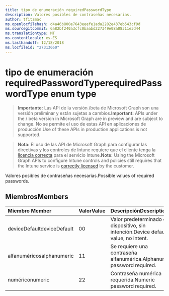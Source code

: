 ```yaml
---
title: tipo de enumeración requiredPasswordType
description: Valores posibles de contraseñas necesarias.
author: tfitzmac
ms.openlocfilehash: d4a46b800e7643eeefe1ada2282e437eb543cf9d
ms.sourcegitcommit: 6a82bf240a3cfc0baabd227349e08a08311e3d44
ms.translationtype: MT
ms.contentlocale: es-ES
ms.lasthandoff: 12/18/2018
ms.locfileid: "27313660"
---
```

# <a name="requiredpasswordtype-enum-type"></a><span data-ttu-id="4556e-103">tipo de enumeración requiredPasswordType</span><span class="sxs-lookup"><span data-stu-id="4556e-103">requiredPasswordType enum type</span></span>

> <span data-ttu-id="4556e-104">**Importante:** Las API de la versión /beta de Microsoft Graph son una versión preliminar y están sujetas a cambios.</span><span class="sxs-lookup"><span data-stu-id="4556e-104">**Important:** APIs under the / beta version in Microsoft Graph are in preview and are subject to change.</span></span> <span data-ttu-id="4556e-105">No se permite el uso de estas API en aplicaciones de producción.</span><span class="sxs-lookup"><span data-stu-id="4556e-105">Use of these APIs in production applications is not supported.</span></span>

> <span data-ttu-id="4556e-106">**Nota:** El uso de las API de Microsoft Graph para configurar las directivas y los controles de Intune requiere que el cliente tenga la [licencia correcta](https://go.microsoft.com/fwlink/?linkid=839381) para el servicio Intune.</span><span class="sxs-lookup"><span data-stu-id="4556e-106">**Note:** Using the Microsoft Graph APIs to configure Intune controls and policies still requires that the Intune service is [correctly licensed](https://go.microsoft.com/fwlink/?linkid=839381) by the customer.</span></span>

<span data-ttu-id="4556e-107">Valores posibles de contraseñas necesarias.</span><span class="sxs-lookup"><span data-stu-id="4556e-107">Possible values of required passwords.</span></span>
## <a name="members"></a><span data-ttu-id="4556e-108">Miembros</span><span class="sxs-lookup"><span data-stu-id="4556e-108">Members</span></span>
|<span data-ttu-id="4556e-109">Miembro	</span><span class="sxs-lookup"><span data-stu-id="4556e-109">Member</span></span>|<span data-ttu-id="4556e-110">Valor</span><span class="sxs-lookup"><span data-stu-id="4556e-110">Value</span></span>|<span data-ttu-id="4556e-111">Descripción</span><span class="sxs-lookup"><span data-stu-id="4556e-111">Description</span></span>|
|:---|:---|:---|
|<span data-ttu-id="4556e-112">deviceDefault</span><span class="sxs-lookup"><span data-stu-id="4556e-112">deviceDefault</span></span>|<span data-ttu-id="4556e-113">0</span><span class="sxs-lookup"><span data-stu-id="4556e-113">0</span></span>|<span data-ttu-id="4556e-114">Valor predeterminado de dispositivo, sin intención.</span><span class="sxs-lookup"><span data-stu-id="4556e-114">Device default value, no intent.</span></span>|
|<span data-ttu-id="4556e-115">alfanuméricos</span><span class="sxs-lookup"><span data-stu-id="4556e-115">alphanumeric</span></span>|<span data-ttu-id="4556e-116">1</span><span class="sxs-lookup"><span data-stu-id="4556e-116">1</span></span>|<span data-ttu-id="4556e-117">Se requiere una contraseña alfanumérica.</span><span class="sxs-lookup"><span data-stu-id="4556e-117">Alphanumeric password required.</span></span>|
|<span data-ttu-id="4556e-118">numérico</span><span class="sxs-lookup"><span data-stu-id="4556e-118">numeric</span></span>|<span data-ttu-id="4556e-119">2</span><span class="sxs-lookup"><span data-stu-id="4556e-119">2</span></span>|<span data-ttu-id="4556e-120">Contraseña numérica requerida.</span><span class="sxs-lookup"><span data-stu-id="4556e-120">Numeric password required.</span></span>|





